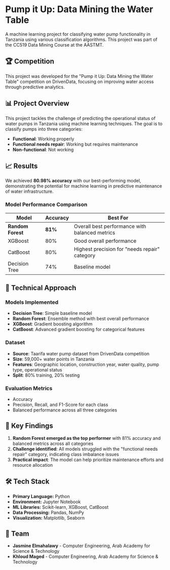 # Pump it Up: Data Mining the Water Table

A machine learning project for classifying water pump functionality in Tanzania using various classification algorithms. This project was part of the CC519 Data Mining Course at the AASTMT.

## 🏆 Competition
This project was developed for the "Pump it Up: Data Mining the Water Table" competition on DrivenData, focusing on improving water access through predictive analytics.

## 📊 Project Overview

This project tackles the challenge of predicting the operational status of water pumps in Tanzania using machine learning techniques. The goal is to classify pumps into three categories:
- **Functional**: Working properly
- **Functional needs repair**: Working but requires maintenance
- **Non-functional**: Not working

## 📈 Results

We achieved **80.98% accuracy** with our best-performing model, demonstrating the potential for machine learning in predictive maintenance of water infrastructure.

### Model Performance Comparison

| Model | Accuracy | Best For |
|-------|----------|----------|
| **Random Forest** | **81%** | Overall best performance with balanced metrics |
| XGBoost | 80% | Good overall performance |
| CatBoost | 80% | Highest precision for "needs repair" category |
| Decision Tree | 74% | Baseline model |

## 🔧 Technical Approach

### Models Implemented
- **Decision Tree**: Simple baseline model
- **Random Forest**: Ensemble method with best overall performance
- **XGBoost**: Gradient boosting algorithm
- **CatBoost**: Advanced gradient boosting for categorical features

### Dataset
- **Source**: Taarifa water pump dataset from DrivenData competition
- **Size**: 59,000+ water points in Tanzania
- **Features**: Geographic location, construction year, water quality, pump type, operational status
- **Split**: 80% training, 20% testing

### Evaluation Metrics
- Accuracy
- Precision, Recall, and F1-Score for each class
- Balanced performance across all three categories

## 🚀 Key Findings

1. **Random Forest emerged as the top performer** with 81% accuracy and balanced metrics across all categories
2. **Challenge identified**: All models struggled with the "functional needs repair" category, indicating class imbalance issues
3. **Practical impact**: The model can help prioritize maintenance efforts and resource allocation

## 🛠️ Tech Stack
- **Primary Language:** Python
- **Environment:** Jupyter Notebook
- **ML Libraries:** Scikit-learn, XGBoost, CatBoost
- **Data Processing:** Pandas, NumPy
- **Visualization:** Matplotlib, Seaborn

## 👥 Team

- **Jasmine Elmahalawy** - Computer Engineering, Arab Academy for Science & Technology
- **Khloud Maged** - Computer Engineering, Arab Academy for Science & Technology
